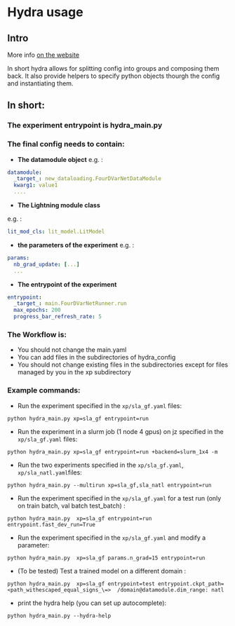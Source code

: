 # Hydra usage

## Intro
More info [on the website](https://hydra.cc/)

In short hydra allows for splitting config into groups and composing them back.
It also provide helpers to specify python objects thourgh the config and instantiating them.


## In short:
### The experiment entrypoint is hydra\_main.py
### The final config needs to contain:
- **The datamodule object**
e.g. :
```yaml
datamodule:
  _target_: new_dataloading.FourDVarNetDataModule
  kwarg1: value1
  ....
```

- **The Lightning module class**

e.g. :
```yaml
lit_mod_cls: lit_model.LitModel
```

- **the parameters of the experiment**
e.g. :
```yaml
params:
  nb_grad_update: [...]
  ...

```
- **The entrypoint of the experiment**

```yaml
entrypoint: 
  _target_: main.FourDVarNetRunner.run
  max_epochs: 200
  progress_bar_refresh_rate: 5
```

### The Workflow is:

- You should not change the main.yaml
- You can add files in the subdirectories of hydra\_config
- You should not change existing files in the subdirectories except for files managed by you in the xp subdirectory


### Example commands:
- Run the experiment specified in the  `xp/sla_gf.yaml` files:
```
python hydra_main.py xp=sla_gf entrypoint=run
```

- Run the experiment in a slurm job (1 node 4 gpus) on jz specified in the  `xp/sla_gf.yaml` files:
```
python hydra_main.py xp=sla_gf entrypoint=run +backend=slurm_1x4 -m
```

- Run the two experiments specified in the  `xp/sla_gf.yaml`, `xp/sla_natl.yaml`files:
```
python hydra_main.py --multirun xp=sla_gf,sla_natl entrypoint=run 
```

- Run the experiment specified in the  `xp/sla_gf.yaml` for a test run (only on train batch, val batch test\_batch) :
```
python hydra_main.py  xp=sla_gf entrypoint=run entrypoint.fast_dev_run=True
```

- Run the experiment specified in the  `xp/sla_gf.yaml` and modify a parameter:

```
python hydra_main.py  xp=sla_gf params.n_grad=15 entrypoint=run 
```

- (To be tested) Test a trained model on a different domain :
```
python hydra_main.py  xp=sla_gf entrypoint=test entrypoint.ckpt_path=<path_withescaped_equal_signs_\=>  /domain@datamodule.dim_range: natl
```


- print the hydra help (you can set up autocomplete): 
```
python hydra_main.py --hydra-help 
```

